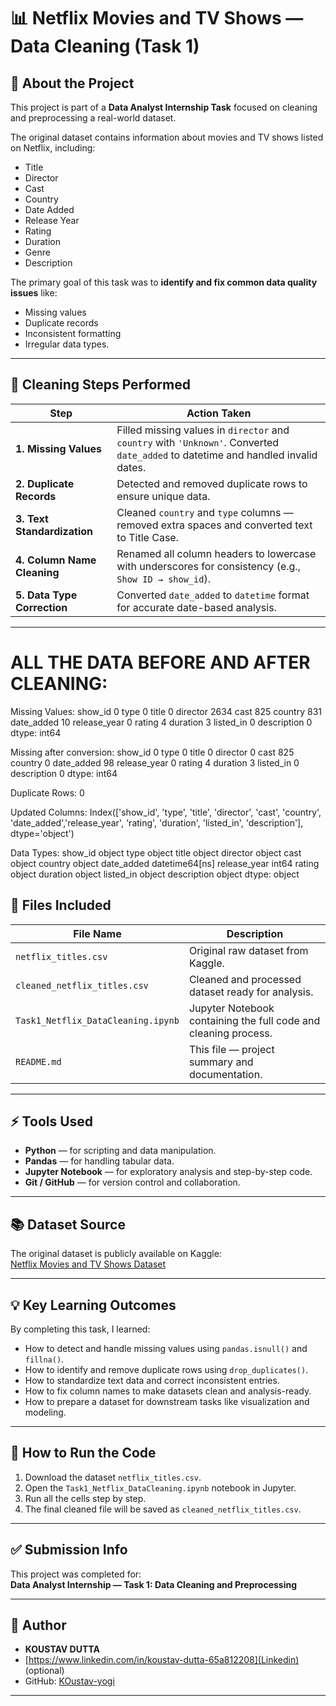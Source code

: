 # 📊 Netflix Movies and TV Shows — Data Cleaning (Task 1)

## 🧠 About the Project

This project is part of a **Data Analyst Internship Task** focused on cleaning and preprocessing a real-world dataset.

The original dataset contains information about movies and TV shows listed on Netflix, including:
- Title
- Director
- Cast
- Country
- Date Added
- Release Year
- Rating
- Duration
- Genre
- Description

The primary goal of this task was to **identify and fix common data quality issues** like:
- Missing values
- Duplicate records
- Inconsistent formatting
- Irregular data types.

---

## 🧹 Cleaning Steps Performed

| Step                           | Action Taken                                               |
|--------------------------------|------------------------------------------------------------|
| **1. Missing Values**          | Filled missing values in `director` and `country` with `'Unknown'`. Converted `date_added` to datetime and handled invalid dates. |
| **2. Duplicate Records**       | Detected and removed duplicate rows to ensure unique data. |
| **3. Text Standardization**     | Cleaned `country` and `type` columns — removed extra spaces and converted text to Title Case. |
| **4. Column Name Cleaning**     | Renamed all column headers to lowercase with underscores for consistency (e.g., `Show ID → show_id`). |
| **5. Data Type Correction**     | Converted `date_added` to `datetime` format for accurate date-based analysis. |

---
# ALL THE DATA BEFORE AND AFTER CLEANING:

Missing Values:
show_id            0
type               0
title              0
director        2634
cast             825
country          831
date_added        10
release_year       0
rating             4
duration           3
listed_in          0
description        0
dtype: int64

Missing after conversion:
show_id           0
type              0
title             0
director          0
cast            825
country           0
date_added       98
release_year      0
rating            4
duration          3
listed_in         0
description       0
dtype: int64

Duplicate Rows: 0

Updated Columns:
 Index(['show_id', 'type', 'title', 'director', 'cast', 'country', 'date_added','release_year', 'rating', 'duration', 'listed_in', 'description'],
      dtype='object')

Data Types:
show_id                 object
type                    object
title                   object
director                object
cast                    object
country                 object
date_added      datetime64[ns]
release_year             int64
rating                  object
duration                object
listed_in               object
description             object
dtype: object


## 💾 Files Included

| File Name                      | Description                        |
|--------------------------------|------------------------------------|
| `netflix_titles.csv`           | Original raw dataset from Kaggle.  |
| `cleaned_netflix_titles.csv`   | Cleaned and processed dataset ready for analysis. |
| `Task1_Netflix_DataCleaning.ipynb` | Jupyter Notebook containing the full code and cleaning process. |
| `README.md`                    | This file — project summary and documentation. |

---

## ⚡ Tools Used

- **Python** — for scripting and data manipulation.
- **Pandas** — for handling tabular data.
- **Jupyter Notebook** — for exploratory analysis and step-by-step code.
- **Git / GitHub** — for version control and collaboration.

---

## 📚 Dataset Source

The original dataset is publicly available on Kaggle:  
[Netflix Movies and TV Shows Dataset](https://www.kaggle.com/datasets/shivamb/netflix-shows)

---

## 💡 Key Learning Outcomes

By completing this task, I learned:
- How to detect and handle missing values using `pandas.isnull()` and `fillna()`.
- How to identify and remove duplicate rows using `drop_duplicates()`.
- How to standardize text data and correct inconsistent entries.
- How to fix column names to make datasets clean and analysis-ready.
- How to prepare a dataset for downstream tasks like visualization and modeling.

---

## 🚀 How to Run the Code

1. Download the dataset `netflix_titles.csv`.
2. Open the `Task1_Netflix_DataCleaning.ipynb` notebook in Jupyter.
3. Run all the cells step by step.
4. The final cleaned file will be saved as `cleaned_netflix_titles.csv`.

---

## ✅ Submission Info

This project was completed for:  
**Data Analyst Internship — Task 1: Data Cleaning and Preprocessing**


---

## 💪 Author

- **KOUSTAV DUTTA**
- [https://www.linkedin.com/in/koustav-dutta-65a812208](Linkedin) (optional)
- GitHub: [KOustav-yogi](https://github.com/Koustav-yogi)

---
